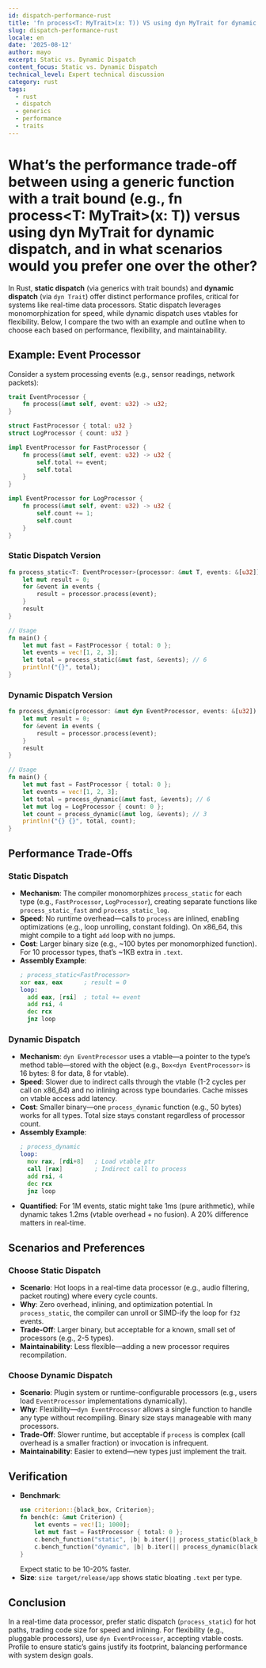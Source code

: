 ```yaml
---
id: dispatch-performance-rust
title: 'fn process<T: MyTrait>(x: T)) VS using dyn MyTrait for dynamic dispatch.'
slug: dispatch-performance-rust
locale: en
date: '2025-08-12'
author: mayo
excerpt: Static vs. Dynamic Dispatch
content_focus: Static vs. Dynamic Dispatch
technical_level: Expert technical discussion
category: rust
tags:
  - rust
  - dispatch
  - generics
  - performance
  - traits
---
```


# What’s the performance trade-off between using a generic function with a trait bound (e.g., fn process<T: MyTrait>(x: T)) versus using dyn MyTrait for dynamic dispatch, and in what scenarios would you prefer one over the other?

In Rust, **static dispatch** (via generics with trait bounds) and **dynamic dispatch** (via `dyn Trait`) offer distinct performance profiles, critical for systems like real-time data processors. Static dispatch leverages monomorphization for speed, while dynamic dispatch uses vtables for flexibility. Below, I compare the two with an example and outline when to choose each based on performance, flexibility, and maintainability.

## Example: Event Processor

Consider a system processing events (e.g., sensor readings, network packets):

```rust
trait EventProcessor {
    fn process(&mut self, event: u32) -> u32;
}

struct FastProcessor { total: u32 }
struct LogProcessor { count: u32 }

impl EventProcessor for FastProcessor {
    fn process(&mut self, event: u32) -> u32 {
        self.total += event;
        self.total
    }
}

impl EventProcessor for LogProcessor {
    fn process(&mut self, event: u32) -> u32 {
        self.count += 1;
        self.count
    }
}
```

### Static Dispatch Version

```rust
fn process_static<T: EventProcessor>(processor: &mut T, events: &[u32]) -> u32 {
    let mut result = 0;
    for &event in events {
        result = processor.process(event);
    }
    result
}

// Usage
fn main() {
    let mut fast = FastProcessor { total: 0 };
    let events = vec![1, 2, 3];
    let total = process_static(&mut fast, &events); // 6
    println!("{}", total);
}
```

### Dynamic Dispatch Version

```rust
fn process_dynamic(processor: &mut dyn EventProcessor, events: &[u32]) -> u32 {
    let mut result = 0;
    for &event in events {
        result = processor.process(event);
    }
    result
}

// Usage
fn main() {
    let mut fast = FastProcessor { total: 0 };
    let events = vec![1, 2, 3];
    let total = process_dynamic(&mut fast, &events); // 6
    let mut log = LogProcessor { count: 0 };
    let count = process_dynamic(&mut log, &events); // 3
    println!("{} {}", total, count);
}
```

## Performance Trade-Offs

### Static Dispatch

- **Mechanism**: The compiler monomorphizes `process_static` for each type (e.g., `FastProcessor`, `LogProcessor`), creating separate functions like `process_static_fast` and `process_static_log`.
- **Speed**: No runtime overhead—calls to `process` are inlined, enabling optimizations (e.g., loop unrolling, constant folding). On x86_64, this might compile to a tight `add` loop with no jumps.
- **Cost**: Larger binary size (e.g., ~100 bytes per monomorphized function). For 10 processor types, that’s ~1KB extra in `.text`.
- **Assembly Example**:
  ```asm
  ; process_static<FastProcessor>
  xor eax, eax      ; result = 0
  loop:
    add eax, [rsi]  ; total += event
    add rsi, 4
    dec rcx
    jnz loop
  ```

### Dynamic Dispatch

- **Mechanism**: `dyn EventProcessor` uses a vtable—a pointer to the type’s method table—stored with the object (e.g., `Box<dyn EventProcessor>` is 16 bytes: 8 for data, 8 for vtable).
- **Speed**: Slower due to indirect calls through the vtable (1-2 cycles per call on x86_64) and no inlining across type boundaries. Cache misses on vtable access add latency.
- **Cost**: Smaller binary—one `process_dynamic` function (e.g., 50 bytes) works for all types. Total size stays constant regardless of processor count.
- **Assembly Example**:
  ```asm
  ; process_dynamic
  loop:
    mov rax, [rdi+8]   ; Load vtable ptr
    call [rax]         ; Indirect call to process
    add rsi, 4
    dec rcx
    jnz loop
  ```
- **Quantified**: For 1M events, static might take 1ms (pure arithmetic), while dynamic takes 1.2ms (vtable overhead + no fusion). A 20% difference matters in real-time.

## Scenarios and Preferences

### Choose Static Dispatch

- **Scenario**: Hot loops in a real-time data processor (e.g., audio filtering, packet routing) where every cycle counts.
- **Why**: Zero overhead, inlining, and optimization potential. In `process_static`, the compiler can unroll or SIMD-ify the loop for `f32` events.
- **Trade-Off**: Larger binary, but acceptable for a known, small set of processors (e.g., 2-5 types).
- **Maintainability**: Less flexible—adding a new processor requires recompilation.

### Choose Dynamic Dispatch

- **Scenario**: Plugin system or runtime-configurable processors (e.g., users load `EventProcessor` implementations dynamically).
- **Why**: Flexibility—`dyn EventProcessor` allows a single function to handle any type without recompiling. Binary size stays manageable with many processors.
- **Trade-Off**: Slower runtime, but acceptable if `process` is complex (call overhead is a smaller fraction) or invocation is infrequent.
- **Maintainability**: Easier to extend—new types just implement the trait.

## Verification

- **Benchmark**:
  ```rust
  use criterion::{black_box, Criterion};
  fn bench(c: &mut Criterion) {
      let events = vec![1; 1000];
      let mut fast = FastProcessor { total: 0 };
      c.bench_function("static", |b| b.iter(|| process_static(black_box(&mut fast), black_box(&events))));
      c.bench_function("dynamic", |b| b.iter(|| process_dynamic(black_box(&mut fast), black_box(&events))));
  }
  ```
  Expect static to be 10-20% faster.
- **Size**: `size target/release/app` shows static bloating `.text` per type.

## Conclusion

In a real-time data processor, prefer static dispatch (`process_static`) for hot paths, trading code size for speed and inlining. For flexibility (e.g., pluggable processors), use `dyn EventProcessor`, accepting vtable costs. Profile to ensure static’s gains justify its footprint, balancing performance with system design goals.
